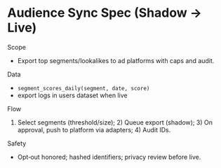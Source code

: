 # Audience Sync Spec (Shadow → Live)

Scope
- Export top segments/lookalikes to ad platforms with caps and audit.

Data
- `segment_scores_daily(segment, date, score)`
- export logs in users dataset when live

Flow
1) Select segments (threshold/size); 2) Queue export (shadow); 3) On approval, push to platform via adapters; 4) Audit IDs.

Safety
- Opt‑out honored; hashed identifiers; privacy review before live.

